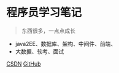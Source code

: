<!-- 封面文件-->
# 程序员学习笔记

> 东西很多，一点点成长
* java2EE、数据库、架构、中间件、前端、
* 大数据、软考、面试

[CSDN](https://blog.csdn.net/l1994m?type=blog)
[GitHub](https://github.com/programmerIm/ProgrammerIm.git)
